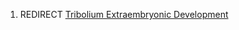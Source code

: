 1.  REDIRECT [Tribolium Extraembryonic
    Development](Tribolium_Extraembryonic_Development "wikilink")
